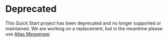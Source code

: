 # Deprecated

This Quick Start project has been deprecated and no longer supported or maintained. We are working on a replacement, but in the meantime please use [Atlas Messenger](https://github.com/layerhq/Atlas-Messenger-iOS).
